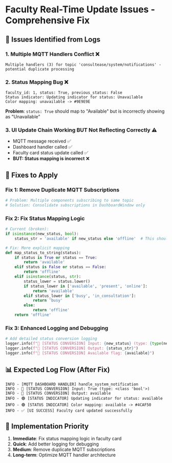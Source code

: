 # Faculty Real-Time Update Issues - Comprehensive Fix

## 🎯 **Issues Identified from Logs**

### 1. **Multiple MQTT Handlers Conflict** ❌
```
Multiple handlers (3) for topic 'consultease/system/notifications' - potential duplicate processing
```

### 2. **Status Mapping Bug** ❌
```
faculty_id: 1, status: True, previous_status: False
Status indicator: Updating indicator for status: Unavailable
Color mapping: unavailable -> #9E9E9E
```
**Problem**: `status: True` should map to "Available" but is incorrectly showing as "Unavailable"

### 3. **UI Update Chain Working BUT Not Reflecting Correctly** ⚠️
- MQTT message received ✅
- Dashboard handler called ✅  
- Faculty card status update called ✅
- **BUT: Status mapping is incorrect** ❌

## 🔧 **Fixes to Apply**

### Fix 1: Remove Duplicate MQTT Subscriptions
```python
# Problem: Multiple components subscribing to same topic
# Solution: Consolidate subscriptions in DashboardWindow only
```

### Fix 2: Fix Status Mapping Logic
```python
# Current (broken):
if isinstance(new_status, bool):
    status_str = 'available' if new_status else 'offline'  # This should work but doesn't

# Fix: More explicit mapping
def map_status_to_string(status):
    if status is True or status == True:
        return 'available'
    elif status is False or status == False:
        return 'offline'
    elif isinstance(status, str):
        status_lower = status.lower()
        if status_lower in ['available', 'present', 'online']:
            return 'available'
        elif status_lower in ['busy', 'in_consultation']:
            return 'busy'
        else:
            return 'offline'
    return 'offline'
```

### Fix 3: Enhanced Logging and Debugging
```python
# Add detailed status conversion logging
logger.info(f"🎯 [STATUS CONVERSION] Input: {new_status} (type: {type(new_status)})")
logger.info(f"🎯 [STATUS CONVERSION] Output: {status_str}")
logger.info(f"🎯 [STATUS CONVERSION] Available flag: {available}")
```

## 📊 **Expected Log Flow (After Fix)**

```
INFO - [MQTT DASHBOARD HANDLER] handle_system_notification
INFO - 🎯 [STATUS CONVERSION] Input: True (type: <class 'bool'>)  
INFO - 🎯 [STATUS CONVERSION] Output: available
INFO - 🟢 [STATUS INDICATOR] Updating indicator for status: available
INFO - 🟢 [STATUS INDICATOR] Color mapping: available -> #4CAF50
INFO - ✅ [UI SUCCESS] Faculty card updated successfully
```

## 🚀 **Implementation Priority**

1. **Immediate**: Fix status mapping logic in faculty card
2. **Quick**: Add better logging for debugging
3. **Medium**: Remove duplicate MQTT subscriptions  
4. **Long-term**: Optimize MQTT handler architecture 